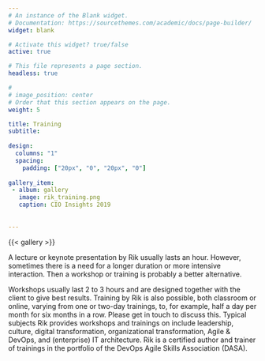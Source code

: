 ```yaml
---
# An instance of the Blank widget.
# Documentation: https://sourcethemes.com/academic/docs/page-builder/
widget: blank

# Activate this widget? true/false
active: true

# This file represents a page section.
headless: true

# 
# image_position: center
# Order that this section appears on the page.
weight: 5

title: Training
subtitle:
    
design:
  columns: "1"
  spacing:
    padding: ["20px", "0", "20px", "0"]
    
gallery_item:
 - album: gallery
   image: rik_training.png
   caption: CIO Insights 2019
 
  
---
```


{{< gallery >}}

A lecture or keynote presentation by Rik usually lasts an hour. However, sometimes there is a need for a longer duration or more intensive interaction. Then a workshop or training is probably a better alternative. 

Workshops usually last 2 to 3 hours and are designed together with the client to give best results. Training by Rik is also possible, both classroom or online, varying from one or two-day trainings, to, for example, half a day per month for six months in a row. Please get in touch to discuss this. Typical subjects Rik provides workshops and trainings on include leadership, culture, digital transformation, organizational transformation, Agile & DevOps, and (enterprise) IT architecture. Rik is a certified author and trainer of trainings in the portfolio of the DevOps Agile Skills Association (DASA).




 
